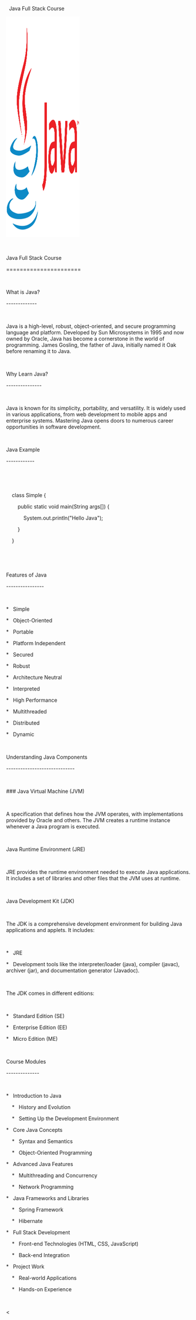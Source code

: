 <html>
  
<body>

<p>&nbsp; Java Full Stack Course&nbsp;</p>

<img src="https://github.com/pratikk2001/Symbiosis-Capgemini-Java-full-Stack-Course/blob/main/Java-Logo.png" alt="Girl in a jacket" width="200" height="600">

<p><br></p>
<p>Java Full Stack Course</p>
<p>======================</p>
<p><br></p>
<p>What is Java?</p>
<p>-------------</p>
<p><br></p>
<p>Java is a high-level, robust, object-oriented, and secure programming language and platform. Developed by Sun Microsystems in 1995 and now owned by Oracle, Java has become a cornerstone in the world of programming. James Gosling, the father of Java, initially named it Oak before renaming it to Java.</p>
<p><br></p>
<p>Why Learn Java?</p>
<p>---------------</p>
<p><br></p>
<p>Java is known for its simplicity, portability, and versatility. It is widely used in various applications, from web development to mobile apps and enterprise systems. Mastering Java opens doors to numerous career opportunities in software development.</p>
<p><br></p>
<p>Java Example</p>
<p>------------</p>
<p><br></p>
<p>&nbsp; &nbsp;&nbsp;</p>
<p>&nbsp; &nbsp; class Simple {</p>
<p>&nbsp; &nbsp; &nbsp; &nbsp; public static void main(String args[]) {</p>
<p>&nbsp; &nbsp; &nbsp; &nbsp; &nbsp; &nbsp; System.out.println(&quot;Hello Java&quot;);</p>
<p>&nbsp; &nbsp; &nbsp; &nbsp; }</p>
<p>&nbsp; &nbsp; }</p>
<p>&nbsp; &nbsp;&nbsp;</p>
<p><br></p>
<p>Features of Java</p>
<p>----------------</p>
<p><br></p>
<p>* &nbsp; Simple</p>
<p>* &nbsp; Object-Oriented</p>
<p>* &nbsp; Portable</p>
<p>* &nbsp; Platform Independent</p>
<p>* &nbsp; Secured</p>
<p>* &nbsp; Robust</p>
<p>* &nbsp; Architecture Neutral</p>
<p>* &nbsp; Interpreted</p>
<p>* &nbsp; High Performance</p>
<p>* &nbsp; Multithreaded</p>
<p>* &nbsp; Distributed</p>
<p>* &nbsp; Dynamic</p>
<p><br></p>
<p>Understanding Java Components</p>
<p>-----------------------------</p>
<p><br></p>
<p>### Java Virtual Machine (JVM)</p>
<p><br></p>
<p>A specification that defines how the JVM operates, with implementations provided by Oracle and others. The JVM creates a runtime instance whenever a Java program is executed.</p>
<p><br></p>
<p> Java Runtime Environment (JRE)</p>
<p><br></p>
<p>JRE provides the runtime environment needed to execute Java applications. It includes a set of libraries and other files that the JVM uses at runtime.</p>
<p><br></p>
<p> Java Development Kit (JDK)</p>
<p><br></p>
<p>The JDK is a comprehensive development environment for building Java applications and applets. It includes:</p>
<p><br></p>
<p>* &nbsp; JRE</p>
<p>* &nbsp; Development tools like the interpreter/loader (java), compiler (javac), archiver (jar), and documentation generator (Javadoc).</p>
<p><br></p>
<p>The JDK comes in different editions:</p>
<p><br></p>
<p>* &nbsp; Standard Edition (SE)</p>
<p>* &nbsp; Enterprise Edition (EE)</p>
<p>* &nbsp; Micro Edition (ME)</p>
<p><br></p>
<p>Course Modules</p>
<p>--------------</p>
<p><br></p>
<p>* &nbsp; Introduction to Java</p>
<p>&nbsp; &nbsp; * &nbsp; History and Evolution</p>
<p>&nbsp; &nbsp; * &nbsp; Setting Up the Development Environment</p>
<p>* &nbsp; Core Java Concepts</p>
<p>&nbsp; &nbsp; * &nbsp; Syntax and Semantics</p>
<p>&nbsp; &nbsp; * &nbsp; Object-Oriented Programming</p>
<p>* &nbsp; Advanced Java Features</p>
<p>&nbsp; &nbsp; * &nbsp; Multithreading and Concurrency</p>
<p>&nbsp; &nbsp; * &nbsp; Network Programming</p>
<p>* &nbsp; Java Frameworks and Libraries</p>
<p>&nbsp; &nbsp; * &nbsp; Spring Framework</p>
<p>&nbsp; &nbsp; * &nbsp; Hibernate</p>
<p>* &nbsp; Full Stack Development</p>
<p>&nbsp; &nbsp; * &nbsp; Front-end Technologies (HTML, CSS, JavaScript)</p>
<p>&nbsp; &nbsp; * &nbsp; Back-end Integration</p>
<p>* &nbsp; Project Work</p>
<p>&nbsp; &nbsp; * &nbsp; Real-world Applications</p>
<p>&nbsp; &nbsp; * &nbsp; Hands-on Experience</p>
<p><br></p>
</body>
</html>
<

